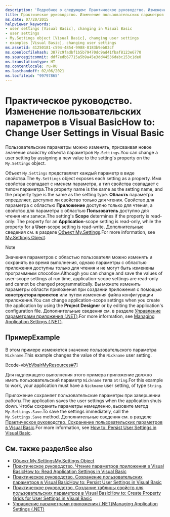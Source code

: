 ```yaml
---
description: 'Подробнее о следующем: Практическое руководство. Изменение пользовательских параметров в Visual Basic'
title: Практическое руководство. Изменение пользовательских параметров
ms.date: 07/20/2015
helpviewer_keywords:
- user settings [Visual Basic], changing in Visual Basic
- user settings
- My.Settings object [Visual Basic], changing user settings
- examples [Visual Basic], changing user settings
ms.assetid: 41250181-c594-4854-9988-8183b9eb03cf
ms.openlocfilehash: 3877c9fadbf1b5b79470dc9ad41fbaf8123e6770
ms.sourcegitcommit: ddf7edb67715a5b9a45e3dd44536dabc153c1de0
ms.translationtype: HT
ms.contentlocale: ru-RU
ms.lasthandoff: 02/06/2021
ms.locfileid: "99797865"
---
```

# <a name="how-to-change-user-settings-in-visual-basic"></a><span data-ttu-id="c6af7-103">Практическое руководство. Изменение пользовательских параметров в Visual Basic</span><span class="sxs-lookup"><span data-stu-id="c6af7-103">How to: Change User Settings in Visual Basic</span></span>

<span data-ttu-id="c6af7-104">Пользовательские параметры можно изменять, присваивая новое значение свойству объекта параметров `My.Settings`.</span><span class="sxs-lookup"><span data-stu-id="c6af7-104">You can change a user setting by assigning a new value to the setting's property on the `My.Settings` object.</span></span>  
  
 <span data-ttu-id="c6af7-105">Объект `My.Settings` представляет каждый параметр в виде свойства.</span><span class="sxs-lookup"><span data-stu-id="c6af7-105">The `My.Settings` object exposes each setting as a property.</span></span> <span data-ttu-id="c6af7-106">Имя свойства совпадает с именем параметра, а тип свойства совпадает с типом параметра.</span><span class="sxs-lookup"><span data-stu-id="c6af7-106">The property name is the same as the setting name, and the property type is the same as the setting type.</span></span> <span data-ttu-id="c6af7-107">**Область** параметра определяет, доступно ли свойство только для чтения. Свойство для параметра с областью **Приложение** доступно только для чтения, а свойство для параметра с областью **Пользователь** доступно для чтения или записи.</span><span class="sxs-lookup"><span data-stu-id="c6af7-107">The setting's **Scope** determines if the property is read-only: The property for an **Application**-scope setting is read-only, while the property for a **User**-scope setting is read-write.</span></span> <span data-ttu-id="c6af7-108">Дополнительные сведения см. в разделе [Объект My.Settings](../../../language-reference/objects/my-settings-object.md).</span><span class="sxs-lookup"><span data-stu-id="c6af7-108">For more information, see [My.Settings Object](../../../language-reference/objects/my-settings-object.md).</span></span>  
  
> [!NOTE]
> <span data-ttu-id="c6af7-109">Значения параметров с областью пользователя можно изменять и сохранять во время выполнения, однако параметры с областью приложения доступны только для чтения и не могут быть изменены программным способом.</span><span class="sxs-lookup"><span data-stu-id="c6af7-109">Although you can change and save the values of user-scope settings at run time, application-scope settings are read-only and cannot be changed programmatically.</span></span> <span data-ttu-id="c6af7-110">Вы можете изменить параметры области приложения при создании приложения с помощью **конструктора проектов** или путем изменения файла конфигурации приложения.</span><span class="sxs-lookup"><span data-stu-id="c6af7-110">You can change application-scope settings when you create the application by using the **Project Designer** or by editing the application's configuration file.</span></span> <span data-ttu-id="c6af7-111">Дополнительные сведения см. в разделе [Управление параметрами приложения (.NET)](/visualstudio/ide/managing-application-settings-dotnet).</span><span class="sxs-lookup"><span data-stu-id="c6af7-111">For more information, see [Managing Application Settings (.NET)](/visualstudio/ide/managing-application-settings-dotnet).</span></span>  
  
## <a name="example"></a><span data-ttu-id="c6af7-112">Пример</span><span class="sxs-lookup"><span data-stu-id="c6af7-112">Example</span></span>  

 <span data-ttu-id="c6af7-113">В этом примере изменяется значение пользовательского параметра `Nickname`.</span><span class="sxs-lookup"><span data-stu-id="c6af7-113">This example changes the value of the `Nickname` user setting.</span></span>  
  
 [!code-vb[VbVbalrMyResources#7](~/samples/snippets/visualbasic/VS_Snippets_VBCSharp/VbVbalrMyResources/VB/Form1.vb#7)]  
  
 <span data-ttu-id="c6af7-114">Для надлежащего выполнения этого примера приложение должно иметь пользовательский параметр `Nickname` типа `String`.</span><span class="sxs-lookup"><span data-stu-id="c6af7-114">For this example to work, your application must have a `Nickname` user setting, of type `String`.</span></span>  
  
 <span data-ttu-id="c6af7-115">Приложение сохраняет пользовательские параметры при завершении работы.</span><span class="sxs-lookup"><span data-stu-id="c6af7-115">The application saves the user settings when the application shuts down.</span></span> <span data-ttu-id="c6af7-116">Чтобы сохранить параметры немедленно, вызовите метод `My.Settings.Save`.</span><span class="sxs-lookup"><span data-stu-id="c6af7-116">To save the settings immediately, call the `My.Settings.Save` method.</span></span> <span data-ttu-id="c6af7-117">Дополнительные сведения см. в разделе [Практическое руководство. Сохранение пользовательских параметров в Visual Basic](how-to-persist-user-settings.md).</span><span class="sxs-lookup"><span data-stu-id="c6af7-117">For more information, see [How to: Persist User Settings in Visual Basic](how-to-persist-user-settings.md).</span></span>  
  
## <a name="see-also"></a><span data-ttu-id="c6af7-118">См. также раздел</span><span class="sxs-lookup"><span data-stu-id="c6af7-118">See also</span></span>

- [<span data-ttu-id="c6af7-119">Объект My.Settings</span><span class="sxs-lookup"><span data-stu-id="c6af7-119">My.Settings Object</span></span>](../../../language-reference/objects/my-settings-object.md)
- [<span data-ttu-id="c6af7-120">Практическое руководство. Чтение параметров приложения в Visual Basic</span><span class="sxs-lookup"><span data-stu-id="c6af7-120">How to: Read Application Settings in Visual Basic</span></span>](how-to-read-application-settings.md)
- [<span data-ttu-id="c6af7-121">Практическое руководство. Сохранение пользовательских параметров в Visual Basic</span><span class="sxs-lookup"><span data-stu-id="c6af7-121">How to: Persist User Settings in Visual Basic</span></span>](how-to-persist-user-settings.md)
- [<span data-ttu-id="c6af7-122">Практическое руководство. Создание таблицы свойств для пользовательских параметров в Visual Basic</span><span class="sxs-lookup"><span data-stu-id="c6af7-122">How to: Create Property Grids for User Settings in Visual Basic</span></span>](how-to-create-property-grids-for-user-settings.md)
- [<span data-ttu-id="c6af7-123">Управление параметрами приложения (.NET)</span><span class="sxs-lookup"><span data-stu-id="c6af7-123">Managing Application Settings (.NET)</span></span>](/visualstudio/ide/managing-application-settings-dotnet)
